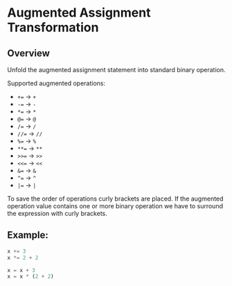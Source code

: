 # Augmented Assignment Transformation

## Overview

Unfold the augmented assignment statement into standard binary operation.

Supported augmented operations:

* `+=`  &#8594; `+`
* `-=`  &#8594; `-`
* `*=`  &#8594; `*`
* `@=`  &#8594; `@`
* `/=`  &#8594; `/`
* `//=` &#8594; `//`
* `%=`  &#8594; `%`
* `**=` &#8594; `**`
* `>>=` &#8594; `>>`
* `<<=` &#8594; `<<`
* `&=`  &#8594; `&`
* `^=`  &#8594; `^`
* `|=`  &#8594; `|`

To save the order of operations curly brackets are placed.
If the augmented operation value contains one or more binary operation we have to surround the expression with curly brackets.   

## Example:
```python
x += 3
x *= 2 + 2
```
```python
x = x + 3
x = x * (2 + 2)
```
